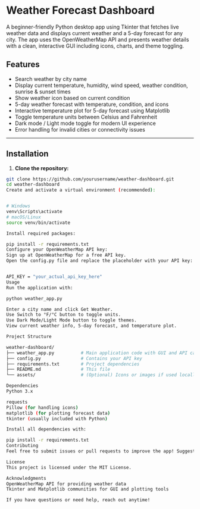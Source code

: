 # Weather Forecast Dashboard

A beginner-friendly Python desktop app using Tkinter that fetches live weather data and displays current weather and a 5-day forecast for any city. The app uses the OpenWeatherMap API and presents weather details with a clean, interactive GUI including icons, charts, and theme toggling.


## Features

- Search weather by city name
- Display current temperature, humidity, wind speed, weather condition, sunrise & sunset times
- Show weather icon based on current condition
- 5-day weather forecast with temperature, condition, and icons
- Interactive temperature plot for 5-day forecast using Matplotlib
- Toggle temperature units between Celsius and Fahrenheit
- Dark mode / Light mode toggle for modern UI experience
- Error handling for invalid cities or connectivity issues

---

## Installation

1. **Clone the repository:**

```bash
git clone https://github.com/yourusername/weather-dashboard.git
cd weather-dashboard
Create and activate a virtual environment (recommended):


# Windows
venv\Scripts\activate
# macOS/Linux
source venv/bin/activate

Install required packages:

pip install -r requirements.txt
Configure your OpenWeatherMap API key:
Sign up at OpenWeatherMap for a free API key.
Open the config.py file and replace the placeholder with your API key:


API_KEY = "your_actual_api_key_here"
Usage
Run the application with:

python weather_app.py

Enter a city name and click Get Weather.
Use Switch to °F/°C button to toggle units.
Use Dark Mode/Light Mode button to toggle themes.
View current weather info, 5-day forecast, and temperature plot.

Project Structure

weather-dashboard/
├── weather_app.py          # Main application code with GUI and API calls
├── config.py               # Contains your API key
├── requirements.txt        # Project dependencies
├── README.md               # This file
└── assets/                 # (Optional) Icons or images if used locally

Dependencies
Python 3.x

requests
Pillow (for handling icons)
matplotlib (for plotting forecast data)
tkinter (usually included with Python)

Install all dependencies with:

pip install -r requirements.txt
Contributing
Feel free to submit issues or pull requests to improve the app! Suggestions for additional features or UI improvements are welcome.

License
This project is licensed under the MIT License.

Acknowledgments
OpenWeatherMap API for providing weather data
Tkinter and Matplotlib communities for GUI and plotting tools

If you have questions or need help, reach out anytime!
